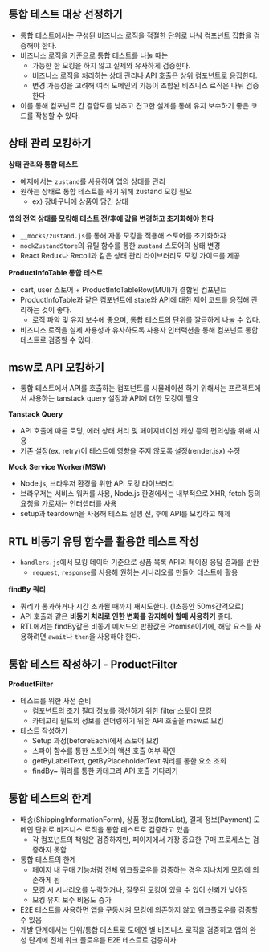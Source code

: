 ## 통합 테스트 대상 선정하기

- 통합 테스트에서는 구성된 비즈니스 로직을 적절한 단위로 나눠 컴포넌트 집합을 검증해야 한다.
- 비즈니스 로직을 기준으로 통합 테스트를 나눌 때는
  - 가능한 한 모킹을 하지 않고 실제와 유사하게 검증한다.
  - 비즈니스 로직을 처리하는 상태 관리나 API 호출은 상위 컴포넌트로 응집한다.
  - 변경 가능성을 고려해 여러 도메인의 기능이 조합된 비즈니스 로직은 나눠 검증한다
- 이를 통해 컴포넌트 간 결합도를 낮추고 견고한 설계를 통해 유지 보수하기 좋은 코드를 작성할 수 있다.

## 상태 관리 모킹하기

**상태 관리와 통합 테스트**

- 예제에서는 `zustand`를 사용하여 앱의 상태를 관리
- 원하는 상태로 통합 테스트를 하기 위해 zustand 모킹 필요
  - ex) 장바구니에 상품이 담긴 상태

**앱의 전역 상태를 모킹해 테스트 전/후에 값을 변경하고 초기화해야 한다**

- `__mocks/zustand.js`를 통해 자동 모킹을 적용해 스토어를 초기화하자
- `mockZustandStore`의 유틸 함수를 통한 `zustand` 스토어의 상태 변경
- React Redux나 Recoil과 같은 상태 관리 라이브러리도 모킹 가이드를 제공

**ProductInfoTable 통합 테스트**

- cart, user 스토어 + ProductInfoTableRow(MUI)가 결합된 컴포넌트
- ProductInfoTable과 같은 컴포넌트에 state와 API에 대한 제어 코드를 응집해 관리하는 것이 좋다.
  - 로직 파악 및 유지 보수에 좋으며, 통합 테스트의 단위를 깔금하게 나눌 수 있다.
- 비즈니스 로직을 실제 사용성과 유사하도록 사용자 인터랙션을 통해 컴포넌트 통합 테스트로 검증할 수 있다.

## msw로 API 모킹하기

- 통합 테스트에서 API를 호출하는 컴포넌트를 시뮬레이션 하기 위해서는 프로젝트에서 사용하는 tanstack query 설정과 API에 대한 모킹이 필요

**Tanstack Query**

- API 호출에 따른 로딩, 에러 상태 처리 및 페이지네이션 캐싱 등의 편의성을 위해 사용
- 기존 설정(ex. retry)이 테스트에 영향을 주지 않도록 설정(render.jsx) 수정

**Mock Service Worker(MSW)**

- Node.js, 브라우저 환경을 위한 API 모킹 라이브러리
- 브라우저는 서비스 워커를 사용, Node.js 환경에서는 내부적으로 XHR, fetch 등의 요청을 가로채는 인터셉터를 사용
- setup과 teardown을 사용해 테스트 실행 전, 후에 API를 모킹하고 해제

## RTL 비동기 유팅 함수를 활용한 테스트 작성

- `handlers.js`에서 모킹 데이터 기준으로 상품 목록 API의 페이징 응답 결과를 반환
  - `request`, `response`를 사용해 원하는 시나리오를 만들어 테스트에 활용

**findBy 쿼리**

- 쿼리가 통과하거나 시간 초과될 때까지 재시도한다. (1초동안 50ms간격으로)
- API 호출과 같은 **비동기 처리로 인한 변화를 감지해야 할때 사용하기** 좋다.
- RTL에서는 findBy같은 비동기 메서드의 반환값은 Promise이기에, 해당 요소를 사용하려면 `await`나 `then`을 사용해야 한다.

## 통합 테스트 작성하기 - ProductFilter

**ProductFilter**

- 테스트를 위한 사전 준비
  - 컴포넌트의 초기 필터 정보를 갱신하기 위한 filter 스토어 모킹
  - 카테고리 필드의 정보를 렌더링하기 위한 API 호출을 msw로 모킹
- 테스트 작성하기
  - Setup 과정(beforeEach)에서 스토어 모킹
  - 스파이 함수를 통한 스토어의 액션 호출 여부 확인
  - getByLabelText, getByPlaceholderText 쿼리를 통한 요소 조회
  - findBy~ 쿼리를 통한 카테고리 API 호출 기다리기

## 통합 테스트의 한계

- 배송(ShippingInformationForm), 상품 정보(ItemList), 결제 정보(Payment) 도메인 단위로 비즈니스 로직을 통합 테스트로 검증하고 있음
  - 각 컴포넌트의 책임은 검증하지만, 페이지에서 가장 중요한 구매 프로세스는 검증하지 못함
- 통합 테스트의 한계
  - 페이지 내 구매 기능처럼 전체 워크플로우를 검증하는 경우 지나치게 모킹에 의존하게 됨
  - 모킹 시 시나리오를 누락하거나, 잘못된 모킹이 있을 수 있어 신뢰가 낮아짐
  - 모킹 유지 보수 비용도 증가
- E2E 테스트를 사용하면 앱을 구동시켜 모킹에 의존하지 않고 워크플로우를 검증할 수 있음
- 개발 단계에서는 단위/통합 테스트로 도메인 별 비즈니스 로직을 검증하고 앱의 완성 단계에 전체 워크 플로우를 E2E 테스트로 검증하자

